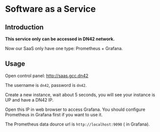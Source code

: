 # Software as a Service

## Introduction

**This service only can be accessed in DN42 network.**

Now our SaaS only have one type: Prometheus + Grafana.

## Usage

Open control panel: http://saas.gcc.dn42

The username is `dn42`, password is `dn42`.

Create a new instance, wait about 5 seconds, you will see your instance is UP and have a DN42 IP.

Open this IP in web browser to access Grafana. You should configure Prometheus in Grafana first if you want to use it.

The Prometheus data dource url is `http://localhost:9090` \( in Grafana\).

